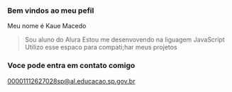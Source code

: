### Bem vindos ao meu pefil
   Meu nome é Kaue Macedo

 > Sou aluno do Alura
 > Estou me desenvovendo na liguagem JavaScript
 > Utilizo esse espaco para compati;har meus projetos




 ### Voce pode entra em contato comigo

 00001112627028sp@al.educacao.sp.gov.br
